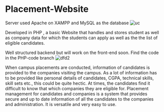# Placement-Website

Server used Apache on XAMPP and MySQL as the database
![uc](https://user-images.githubusercontent.com/43877199/119169717-f93bf080-ba7f-11eb-8d55-26dc51d2178a.PNG)



Developed in PHP , a basic Website that handles and stores student as well as company data for which the students can apply as well as the the list of eligible candidates.

Well structured backend but will work on the front-end soon.
Find the code in the PHP-code branch
![dfd2](https://user-images.githubusercontent.com/43877199/119169675-ef19f200-ba7f-11eb-8b98-3bced613dda7.PNG)


When campus placements are conducted, information of candidates is provided to the companies
visiting the campus. As a lot of information has to be provided like personal details of candidates,
CGPA, technical skills, skill sets etc., this could be quite hectic. At times, the candidates find it
difficult to know that which companies they are eligible for.
Placement management for candidates and companies is a system that provides secure and up to
date information of all the candidates to the companies and administration. It is versatile and very
easy to use.
